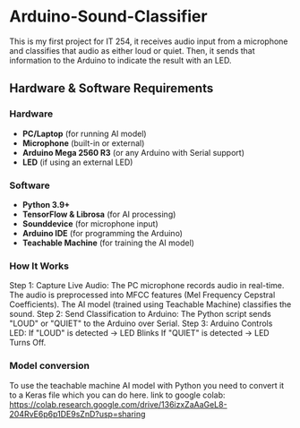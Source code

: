 # Arduino-Sound-Classifier
This is my first project for IT 254, it receives audio input from a microphone and classifies that audio as either loud or quiet. Then, it sends that information to the Arduino to indicate the result with an LED.
## **Hardware & Software Requirements**
### **Hardware**
-  **PC/Laptop** (for running AI model)
-  **Microphone** (built-in or external)
-  **Arduino Mega 2560 R3** (or any Arduino with Serial support)
-  **LED** (if using an external LED)

### **Software**
-  **Python 3.9+** 
-  **TensorFlow & Librosa** (for AI processing)
-  **Sounddevice** (for microphone input)
-  **Arduino IDE** (for programming the Arduino)
-  **Teachable Machine** (for training the AI model)

### **How It Works**
Step 1: Capture Live Audio: The PC microphone records audio in real-time. The audio is preprocessed into MFCC features (Mel Frequency Cepstral Coefficients). The AI model (trained using Teachable Machine) classifies the sound.
Step 2: Send Classification to Arduino: The Python script sends "LOUD" or "QUIET" to the Arduino over Serial.
Step 3: Arduino Controls LED: If "LOUD" is detected → LED Blinks If "QUIET" is detected → LED Turns Off.

### **Model conversion**
To use the teachable machine AI model with Python you need to convert it to a Keras file which you can do here. 
link to google colab: https://colab.research.google.com/drive/136izxZaAaGeL8-204RvE6p6p1DE9sZnD?usp=sharing
